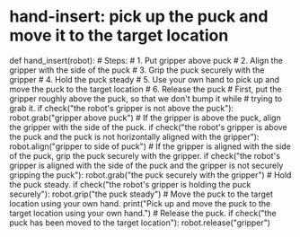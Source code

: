 # hand-insert: pick up the puck and move it to the target location
def hand_insert(robot):
    # Steps:
    #  1. Put gripper above puck
    #  2. Align the gripper with the side of the puck
    #  3. Grip the puck securely with the gripper
    #  4. Hold the puck steady
    #  5. Use your own hand to pick up and move the puck to the target location
    #  6. Release the puck
    # First, put the gripper roughly above the puck, so that we don't bump it while
    # trying to grab it.
    if check("the robot's gripper is not above the puck"):
        robot.grab("gripper above puck")
    # If the gripper is above the puck, align the gripper with the side of the puck.
    if check("the robot's gripper is above the puck and the puck is not horizontally aligned with the gripper"):
        robot.align("gripper to side of puck")
    # If the gripper is aligned with the side of the puck, grip the puck securely with the gripper.
    if check("the robot's gripper is aligned with the side of the puck and the gripper is not securely gripping the puck"):
        robot.grab("the puck securely with the gripper")
    # Hold the puck steady.
    if check("the robot's gripper is holding the puck securely"):
        robot.grip("the puck steady")
    # Move the puck to the target location using your own hand.
    print("Pick up and move the puck to the target location using your own hand.")
    # Release the puck.
    if check("the puck has been moved to the target location"):
        robot.release("gripper")